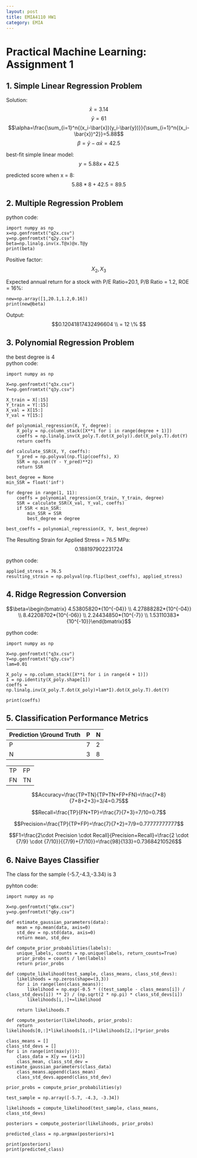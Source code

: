 ```yaml
---
layout: post
title: EMIA4110 HW1 
category: EMIA
---
```

# Practical Machine Learning: Assignment 1

## 1. Simple Linear Regression Problem
Solution:
$$\bar{x}=3.14$$
$$\bar{y}=61$$
$$\alpha=\frac{\sum_{i=1}^n{(x_i-\bar{x})(y_i-\bar{y})}}{\sum_{i=1}^n{(x_i-\bar{x})^2}}=5.88$$
$$\beta=\bar{y}-\alpha\bar{x}=42.5$$

best-fit simple linear model: $$y=5.88x+42.5$$

predicted score when x = 8:
$$5.88*8 + 42.5 = 89.5$$

## 2. Multiple Regression Problem
python code:

    import numpy as np 
    x=np.genfromtxt("q2x.csv")
    y=np.genfromtxt("q2y.csv")
    beta=np.linalg.inv(x.T@x)@x.T@y
    print(beta)

Positive factor:
$$X_2,X_3$$

Expected annual return for a stock with P/E Ratio=20.1, P/B
Ratio = 1.2, ROE = 16%:

    new=np.array([1,20.1,1.2,0.16])
    print(new@beta)

Output: $$0.12041817432496604 \\ = 12 \% $$

## 3. Polynomial Regression Problem
the best degree is 4\
python code:

    import numpy as np

    X=np.genfromtxt("q3x.csv")
    Y=np.genfromtxt("q3y.csv")

    X_train = X[:15]
    Y_train = Y[:15]
    X_val = X[15:]
    Y_val = Y[15:]

    def polynomial_regression(X, Y, degree):
        X_poly = np.column_stack([X**i for i in range(degree + 1)])
        coeffs = np.linalg.inv(X_poly.T.dot(X_poly)).dot(X_poly.T).dot(Y)
        return coeffs

    def calculate_SSR(X, Y, coeffs):
        Y_pred = np.polyval(np.flip(coeffs), X)
        SSR = np.sum((Y - Y_pred)**2)
        return SSR

    best_degree = None
    min_SSR = float('inf')

    for degree in range(1, 11): 
        coeffs = polynomial_regression(X_train, Y_train, degree)
        SSR = calculate_SSR(X_val, Y_val, coeffs)
        if SSR < min_SSR:
            min_SSR = SSR
            best_degree = degree

    best_coeffs = polynomial_regression(X, Y, best_degree)

The Resulting Strain for Applied Stress = 76.5 MPa:
$$0.188197902231724$$

python code: 

    applied_stress = 76.5
    resulting_strain = np.polyval(np.flip(best_coeffs), applied_stress)


## 4. Ridge Regression Conversion
$$\beta=\begin{bmatrix} 4.53805820*{10^{-04}} \\ 4.27888282*{10^{-04}} \\ 8.42208702*{10^{-06}} \\ 2.24434850*{10^{-7}} \\
 1.53110383*{10^{-10}}\end{bmatrix}$$

 python code: 

    import numpy as np

    X=np.genfromtxt("q3x.csv")
    Y=np.genfromtxt("q3y.csv")
    lam=0.01

    X_poly = np.column_stack([X**i for i in range(4 + 1)])
    I = np.identity(X_poly.shape[1])
    coeffs = np.linalg.inv(X_poly.T.dot(X_poly)+lam*I).dot(X_poly.T).dot(Y)

    print(coeffs)

## 5. Classification Performance Metrics
| Prediction \Ground Truth |  P | N  |
|---|---|---|
| P  |  7   | 2  |
| N  |   3 | 8  |

|||
|---|---|
|TP|FP|
|FN|TN|

$$Accuracy=\frac{TP+TN}{TP+TN+FP+FN}=\frac{7+8}{7+8+2+3}=3/4=0.75$$

$$Recall=\frac{TP}{FN+TP}=\frac{7}{7+3}=7/10=0.7$$

$$Precision=\frac{TP}{TP+FP}=\frac{7}{7+2}=7/9=0.77777777777$$

$$F1=\frac{2\cdot Precision \cdot Recall}{Precision+Recall}=\frac{2 \cdot {7/9} \cdot {7/10}}{{7/9}+{7/10}}=\frac{98}{133}=0.73684210526$$

## 6. Naive Bayes Classifier
The class for the sample (-5.7,-4.3,-3.34) is 3

pyhton code:

    import numpy as np

    X=np.genfromtxt("q6x.csv")
    y=np.genfromtxt("q6y.csv")

    def estimate_gaussian_parameters(data):
        mean = np.mean(data, axis=0)
        std_dev = np.std(data, axis=0)
        return mean, std_dev

    def compute_prior_probabilities(labels):
        unique_labels, counts = np.unique(labels, return_counts=True)
        prior_probs = counts / len(labels)
        return prior_probs

    def compute_likelihood(test_sample, class_means, class_std_devs):
        likelihoods = np.zeros(shape=(3,3))
        for i in range(len(class_means)):
            likelihood = np.exp(-0.5 * ((test_sample - class_means[i]) / class_std_devs[i]) ** 2) / (np.sqrt(2 * np.pi) * class_std_devs[i])
            likelihoods[i,:]+=likelihood

        return likelihoods.T

    def compute_posterior(likelihoods, prior_probs):
        return likelihoods[0,:]*likelihoods[1,:]*likelihoods[2,:]*prior_probs

    class_means = []
    class_std_devs = []
    for i in range(int(max(y))):
        class_data = X[y == (i+1)]
        class_mean, class_std_dev = estimate_gaussian_parameters(class_data)
        class_means.append(class_mean)
        class_std_devs.append(class_std_dev)

    prior_probs = compute_prior_probabilities(y)

    test_sample = np.array([-5.7, -4.3, -3.34])

    likelihoods = compute_likelihood(test_sample, class_means, class_std_devs)

    posteriors = compute_posterior(likelihoods, prior_probs)

    predicted_class = np.argmax(posteriors)+1

    print(posteriors)
    print(predicted_class)


